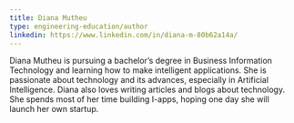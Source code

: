 ```yaml
---
title: Diana Mutheu
type: engineering-education/author
linkedin: https://www.linkedin.com/in/diana-m-80b62a14a/
---
```

Diana Mutheu is pursuing a bachelor’s degree in Business Information Technology and learning how to make intelligent applications. She is passionate about technology and its advances, especially in Artificial Intelligence. Diana also loves writing articles and blogs about technology. She spends most of her time building I-apps, hoping one day she will launch her own startup.